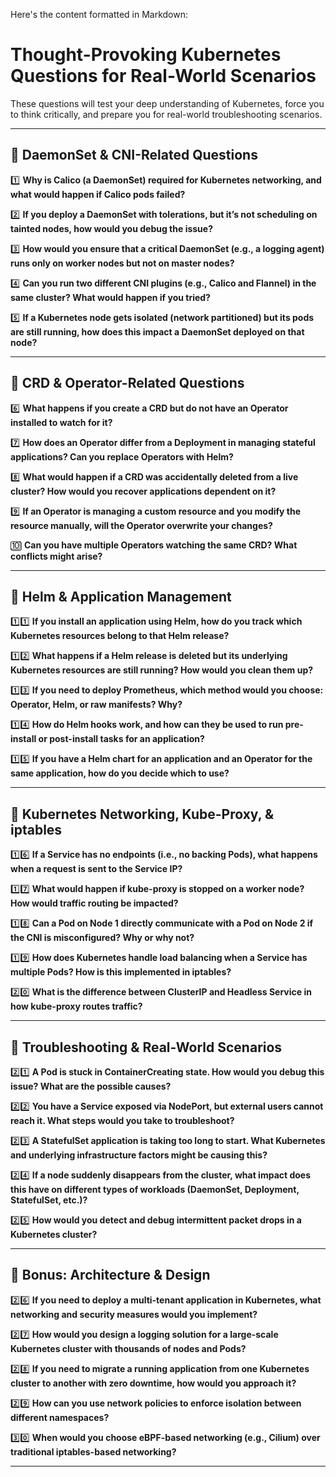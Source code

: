 Here's the content formatted in Markdown:


# Thought-Provoking Kubernetes Questions for Real-World Scenarios

These questions will test your deep understanding of Kubernetes, force you to think critically, and prepare you for real-world troubleshooting scenarios.

---

## 📌 DaemonSet & CNI-Related Questions

1️⃣ **Why is Calico (a DaemonSet) required for Kubernetes networking, and what would happen if Calico pods failed?**

2️⃣ **If you deploy a DaemonSet with tolerations, but it’s not scheduling on tainted nodes, how would you debug the issue?**

3️⃣ **How would you ensure that a critical DaemonSet (e.g., a logging agent) runs only on worker nodes but not on master nodes?**

4️⃣ **Can you run two different CNI plugins (e.g., Calico and Flannel) in the same cluster? What would happen if you tried?**

5️⃣ **If a Kubernetes node gets isolated (network partitioned) but its pods are still running, how does this impact a DaemonSet deployed on that node?**

---

## 📌 CRD & Operator-Related Questions

6️⃣ **What happens if you create a CRD but do not have an Operator installed to watch for it?**

7️⃣ **How does an Operator differ from a Deployment in managing stateful applications? Can you replace Operators with Helm?**

8️⃣ **What would happen if a CRD was accidentally deleted from a live cluster? How would you recover applications dependent on it?**

9️⃣ **If an Operator is managing a custom resource and you modify the resource manually, will the Operator overwrite your changes?**

🔟 **Can you have multiple Operators watching the same CRD? What conflicts might arise?**

---

## 📌 Helm & Application Management

1️⃣1️⃣ **If you install an application using Helm, how do you track which Kubernetes resources belong to that Helm release?**

1️⃣2️⃣ **What happens if a Helm release is deleted but its underlying Kubernetes resources are still running? How would you clean them up?**

1️⃣3️⃣ **If you need to deploy Prometheus, which method would you choose: Operator, Helm, or raw manifests? Why?**

1️⃣4️⃣ **How do Helm hooks work, and how can they be used to run pre-install or post-install tasks for an application?**

1️⃣5️⃣ **If you have a Helm chart for an application and an Operator for the same application, how do you decide which to use?**

---

## 📌 Kubernetes Networking, Kube-Proxy, & iptables

1️⃣6️⃣ **If a Service has no endpoints (i.e., no backing Pods), what happens when a request is sent to the Service IP?**

1️⃣7️⃣ **What would happen if kube-proxy is stopped on a worker node? How would traffic routing be impacted?**

1️⃣8️⃣ **Can a Pod on Node 1 directly communicate with a Pod on Node 2 if the CNI is misconfigured? Why or why not?**

1️⃣9️⃣ **How does Kubernetes handle load balancing when a Service has multiple Pods? How is this implemented in iptables?**

2️⃣0️⃣ **What is the difference between ClusterIP and Headless Service in how kube-proxy routes traffic?**

---

## 📌 Troubleshooting & Real-World Scenarios

2️⃣1️⃣ **A Pod is stuck in ContainerCreating state. How would you debug this issue? What are the possible causes?**

2️⃣2️⃣ **You have a Service exposed via NodePort, but external users cannot reach it. What steps would you take to troubleshoot?**

2️⃣3️⃣ **A StatefulSet application is taking too long to start. What Kubernetes and underlying infrastructure factors might be causing this?**

2️⃣4️⃣ **If a node suddenly disappears from the cluster, what impact does this have on different types of workloads (DaemonSet, Deployment, StatefulSet, etc.)?**

2️⃣5️⃣ **How would you detect and debug intermittent packet drops in a Kubernetes cluster?**

---

## 🚀 Bonus: Architecture & Design

2️⃣6️⃣ **If you need to deploy a multi-tenant application in Kubernetes, what networking and security measures would you implement?**

2️⃣7️⃣ **How would you design a logging solution for a large-scale Kubernetes cluster with thousands of nodes and Pods?**

2️⃣8️⃣ **If you need to migrate a running application from one Kubernetes cluster to another with zero downtime, how would you approach it?**

2️⃣9️⃣ **How can you use network policies to enforce isolation between different namespaces?**

3️⃣0️⃣ **When would you choose eBPF-based networking (e.g., Cilium) over traditional iptables-based networking?**

---

